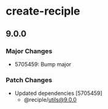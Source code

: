 # create-reciple

## 9.0.0

### Major Changes

- 5705459: Bump major

### Patch Changes

- Updated dependencies [5705459]
  - @reciple/utils@9.0.0
